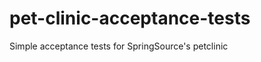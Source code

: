 pet-clinic-acceptance-tests
===========================

Simple acceptance tests for SpringSource's petclinic
